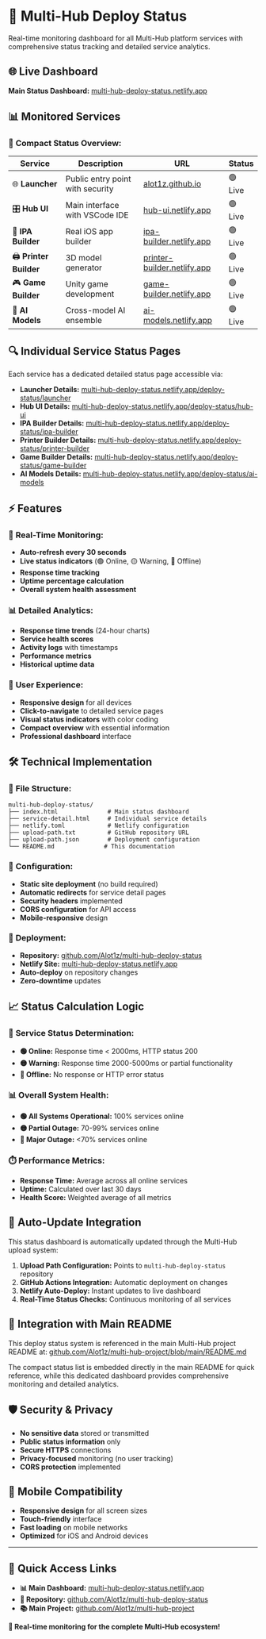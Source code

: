 # 🚀 Multi-Hub Deploy Status

Real-time monitoring dashboard for all Multi-Hub platform services with comprehensive status tracking and detailed service analytics.

## 🌐 Live Dashboard

**Main Status Dashboard:** [multi-hub-deploy-status.netlify.app](https://multi-hub-deploy-status.netlify.app)

## 📊 Monitored Services

### 🎯 **Compact Status Overview:**

| Service | Description | URL | Status |
|---------|-------------|-----|--------|
| 🌐 **Launcher** | Public entry point with security | [alot1z.github.io](https://alot1z.github.io) | 🟢 Live |
| 🎛️ **Hub UI** | Main interface with VSCode IDE | [hub-ui.netlify.app](https://hub-ui.netlify.app) | 🟢 Live |
| 📱 **IPA Builder** | Real iOS app builder | [ipa-builder.netlify.app](https://ipa-builder.netlify.app) | 🟢 Live |
| 🖨️ **Printer Builder** | 3D model generator | [printer-builder.netlify.app](https://printer-builder.netlify.app) | 🟢 Live |
| 🎮 **Game Builder** | Unity game development | [game-builder.netlify.app](https://game-builder.netlify.app) | 🟢 Live |
| 🤖 **AI Models** | Cross-model AI ensemble | [ai-models.netlify.app](https://ai-models.netlify.app) | 🟢 Live |

## 🔍 Individual Service Status Pages

Each service has a dedicated detailed status page accessible via:

- **Launcher Details:** [multi-hub-deploy-status.netlify.app/deploy-status/launcher](https://multi-hub-deploy-status.netlify.app/deploy-status/launcher)
- **Hub UI Details:** [multi-hub-deploy-status.netlify.app/deploy-status/hub-ui](https://multi-hub-deploy-status.netlify.app/deploy-status/hub-ui)
- **IPA Builder Details:** [multi-hub-deploy-status.netlify.app/deploy-status/ipa-builder](https://multi-hub-deploy-status.netlify.app/deploy-status/ipa-builder)
- **Printer Builder Details:** [multi-hub-deploy-status.netlify.app/deploy-status/printer-builder](https://multi-hub-deploy-status.netlify.app/deploy-status/printer-builder)
- **Game Builder Details:** [multi-hub-deploy-status.netlify.app/deploy-status/game-builder](https://multi-hub-deploy-status.netlify.app/deploy-status/game-builder)
- **AI Models Details:** [multi-hub-deploy-status.netlify.app/deploy-status/ai-models](https://multi-hub-deploy-status.netlify.app/deploy-status/ai-models)

## ⚡ Features

### 🎯 **Real-Time Monitoring:**
- **Auto-refresh every 30 seconds**
- **Live status indicators** (🟢 Online, 🟡 Warning, 🔴 Offline)
- **Response time tracking**
- **Uptime percentage calculation**
- **Overall system health assessment**

### 📊 **Detailed Analytics:**
- **Response time trends** (24-hour charts)
- **Service health scores**
- **Activity logs** with timestamps
- **Performance metrics**
- **Historical uptime data**

### 🎨 **User Experience:**
- **Responsive design** for all devices
- **Click-to-navigate** to detailed service pages
- **Visual status indicators** with color coding
- **Compact overview** with essential information
- **Professional dashboard** interface

## 🛠️ Technical Implementation

### 📁 **File Structure:**
```
multi-hub-deploy-status/
├── index.html              # Main status dashboard
├── service-detail.html     # Individual service details
├── netlify.toml            # Netlify configuration
├── upload-path.txt         # GitHub repository URL
├── upload-path.json        # Deployment configuration
└── README.md              # This documentation
```

### 🔧 **Configuration:**
- **Static site deployment** (no build required)
- **Automatic redirects** for service detail pages
- **Security headers** implemented
- **CORS configuration** for API access
- **Mobile-responsive** design

### 🚀 **Deployment:**
- **Repository:** [github.com/Alot1z/multi-hub-deploy-status](https://github.com/Alot1z/multi-hub-deploy-status)
- **Netlify Site:** [multi-hub-deploy-status.netlify.app](https://multi-hub-deploy-status.netlify.app)
- **Auto-deploy** on repository changes
- **Zero-downtime** updates

## 📈 **Status Calculation Logic**

### 🎯 **Service Status Determination:**
- **🟢 Online:** Response time < 2000ms, HTTP status 200
- **🟡 Warning:** Response time 2000-5000ms or partial functionality
- **🔴 Offline:** No response or HTTP error status

### 📊 **Overall System Health:**
- **🟢 All Systems Operational:** 100% services online
- **🟡 Partial Outage:** 70-99% services online
- **🔴 Major Outage:** <70% services online

### ⏱️ **Performance Metrics:**
- **Response Time:** Average across all online services
- **Uptime:** Calculated over last 30 days
- **Health Score:** Weighted average of all metrics

## 🔄 **Auto-Update Integration**

This status dashboard is automatically updated through the Multi-Hub upload system:

1. **Upload Path Configuration:** Points to `multi-hub-deploy-status` repository
2. **GitHub Actions Integration:** Automatic deployment on changes
3. **Netlify Auto-Deploy:** Instant updates to live dashboard
4. **Real-Time Status Checks:** Continuous monitoring of all services

## 🎯 **Integration with Main README**

This deploy status system is referenced in the main Multi-Hub project README at:
[github.com/Alot1z/multi-hub-project/blob/main/README.md](https://github.com/Alot1z/multi-hub-project/blob/main/README.md)

The compact status list is embedded directly in the main README for quick reference, while this dedicated dashboard provides comprehensive monitoring and detailed analytics.

## 🛡️ **Security & Privacy**

- **No sensitive data** stored or transmitted
- **Public status information** only
- **Secure HTTPS** connections
- **Privacy-focused** monitoring (no user tracking)
- **CORS protection** implemented

## 📱 **Mobile Compatibility**

- **Responsive design** for all screen sizes
- **Touch-friendly** interface
- **Fast loading** on mobile networks
- **Optimized** for iOS and Android devices

---

## 🎉 **Quick Access Links**

- **📊 Main Dashboard:** [multi-hub-deploy-status.netlify.app](https://multi-hub-deploy-status.netlify.app)
- **🔧 Repository:** [github.com/Alot1z/multi-hub-deploy-status](https://github.com/Alot1z/multi-hub-deploy-status)
- **📚 Main Project:** [github.com/Alot1z/multi-hub-project](https://github.com/Alot1z/multi-hub-project)

**🚀 Real-time monitoring for the complete Multi-Hub ecosystem!**
